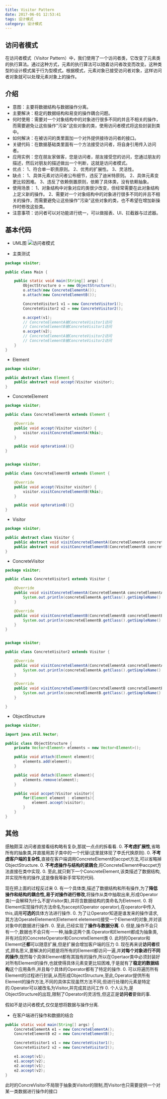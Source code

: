 ```yaml
---
title: Visitor Pattern
date: 2017-06-01 12:53:41
tags: 设计模式
category: 设计模式
---
```

## 访问者模式
在访问者模式（Visitor Pattern）中，我们使用了一个访问者类，它改变了元素类的执行算法。通过这种方式，元素的执行算法可以随着访问者改变而改变。这种类型的设计模式属于行为型模式。根据模式，元素对象已接受访问者对象，这样访问者对象就可以处理元素对象上的操作。
## 介绍
* 意图：主要将数据结构与数据操作分离。
* 主要解决：稳定的数据结构和易变的操作耦合问题。
* 何时使用：需要对一个对象结构中的对象进行很多不同的并且不相关的操作，而需要避免让这些操作"污染"这些对象的类，使用访问者模式将这些封装到类中。
* 如何解决：在被访问的类里面加一个对外提供接待访问者的接口。
* 关键代码：在数据基础类里面有一个方法接受访问者，将自身引用传入访问者。
* 应用实例：您在朋友家做客，您是访问者，朋友接受您的访问，您通过朋友的描述，然后对朋友的描述做出一个判断，这就是访问者模式。
* 优点： 1、符合单一职责原则。 2、优秀的扩展性。 3、灵活性。
* 缺点： 1、具体元素对访问者公布细节，违反了迪米特原则。 2、具体元素变更比较困难。 3、违反了依赖倒置原则，依赖了具体类，没有依赖抽象。
* 使用场景： 1、对象结构中对象对应的类很少改变，但经常需要在此对象结构上定义新的操作。 2、需要对一个对象结构中的对象进行很多不同的并且不相关的操作，而需要避免让这些操作"污染"这些对象的类，也不希望在增加新操作时修改这些类。
* 注意事项：访问者可以对功能进行统一，可以做报表、UI、拦截器与过滤器。
## 基本代码
* UML图
![访问者模式](Visitor.png)

* 主类测试
```java
package visitor;

public class Main {

    public static void main(String[] args) {
        ObjectStructure o = new ObjectStructure();
        o.attach(new ConcreteElementA());
        o.attach(new ConcreteElementB());

        ConcreteVisitor1 v1 = new ConcreteVisitor1();
        ConcreteVisitor2 v2 = new ConcreteVisitor2();

        o.accpet(v1);
        // ConcreteElementA被ConcreteVisitor1访问
        // ConcreteElementB被ConcreteVisitor1访问
        o.accpet(v2);
        // ConcreteElementA被ConcreteVisitor2访问
        // ConcreteElementB被ConcreteVisitor2访问
    }
}
```

* Element
```java
package visitor;

public abstract class Element {
    public abstract void accept(Visitor visitor);
}
```
* ConcreteElement
```java
package visitor;

public class ConcreteElementA extends Element {

    @Override
    public void accept(Visitor visitor) {
        visitor.visitConcreteElementA(this);
    }

    public void opterationA(){}
}


package visitor;

public class ConcreteElementB extends Element {

    @Override
    public void accept(Visitor visitor) {
        visitor.visitConcreteElementB(this);
    }

    public void opterationB(){}
}
```

* Visitor
```java
package visitor;

public abstract class Visitor {
    public abstract void visitConcreteElementA(ConcreteElementA concreteElementA);
    public abstract void visitConcreteElementB(ConcreteElementB concreteElementB);
}
```

* ConcreteVisitor
```java
package visitor;

public class ConcreteVisitor1 extends Visitor {

    @Override
    public void visitConcreteElementA(ConcreteElementA concreteElementA) {
        System.out.println(concreteElementA.getClass().getSimpleName() + "被" + this.getClass().getSimpleName() + "访问");
    }

    @Override
    public void visitConcreteElementB(ConcreteElementB concreteElementB) {
        System.out.println(concreteElementB.getClass().getSimpleName() + "被" + this.getClass().getSimpleName() + "访问");
    }
}


package visitor;

public class ConcreteVisitor2 extends Visitor {

    @Override
    public void visitConcreteElementA(ConcreteElementA concreteElementA) {
        System.out.println(concreteElementA.getClass().getSimpleName() + "被" + this.getClass().getSimpleName() + "访问");
    }

    @Override
    public void visitConcreteElementB(ConcreteElementB concreteElementB) {
        System.out.println(concreteElementB.getClass().getSimpleName() + "被" + this.getClass().getSimpleName() + "访问");
    }

}
```

* ObjectStructure
```java
package visitor;

import java.util.Vector;

public class ObjectStructure {
    private Vector<Element> elements = new Vector<Element>();

    public void attach(Element element){
        elements.add(element);
    }

    public void detach(Element element){
        elements.remove(element);
    }

    public void accpet(Visitor visitor){
        for(Element element : elements){
            element.accept(visitor);
        }
    }
}
```

## 其他
感触颇深.访问者直接看结构略有复杂,那就一点点的拆看看.
0. **不考虑扩展性**,省略所有的抽象类,并直接用其子类中的一个代替(这里就体现了李氏代换原则).
0. **不考虑客户端的复杂性**,直接在客户端调用ConcreteElement的accpet方法,可以省略掉ObjectStructure.
0. **不考虑操作与结构的紧耦合**,将ConcreteElement中accpet方法直接在类中实现.
0. 至此,就只剩下一个ConcreteElement,该类描述了数据结构,并实现所有的操作,这是像我等新手常写的代码.

现在把上面的过程反过来
0. 有一个具体类,描述了数据结构和所有操作,为了**降低操作和结构的耦合性,易于对操作进行修改**,将操作从类中抽取出来,形成Operator类(一会解释为什么不是Visitor类),并将含数据结构的类命名为Eletment.
0. 将Element实现操作的方法命名为accept(Operator operator),在operator中传入this,调用**可选的**具体方法进行操作.
0. 为了让Operator知道是谁发来的操作请求,其方法OperateEletement(Eletement eletement)接受一个Element的对象,并对该对象中的数据进行操作.
0. 至此,已经实现了**操作与数据分离**.
0. 但是,操作不会只有一个,数据也不会只有一一种,抽象这两个类.Operator和Element都成为抽象类,并有对应的ConcreteOperator和ConcreteElement类
0. 此时的Operator和Element还**都**可以随意扩展,但是扩展会增加客户端的压力
0. 现在再来说**访问者**模式,顾名思义,要解决的问题是将所有的Element都访问一遍,并**对每个对象进行不同的操作**,既然每个具体Element都有其独有的操作,所以在Opertaor类中必须封装好对所有Element的操作,也就使得具体元素变更比较困难,于是就有了**稳定的数据结构**这个应用条件,并且每个具体的Operator都有了特定的操作.
0. 可以将遍历所有Element的过程进行封装,从而形成ObjectStructure,至此,Operator提供所有Element的操作方法,不同的具体实现虽然方法不同,但进行处理的元素是特定的.Operator可以被改名为Visitor,并完成其访问工作
0. 个人认为,是ObjectStructure的出现,限制了Operator的灵活性,但这正是**访问者**要做的事.

假如不是访问者模式,仅仅是想将数据与操作分离.
* 在客户端进行操作和数据的结合
```java
public static void main(String[] args) {	
    ConcreteElementA e1 = new ConcreteElementA();
    ConcreteElementB e2 = new ConcreteElementB();

    ConcreteVisitor1 v1 = new ConcreteVisitor1();
    ConcreteVisitor2 v2 = new ConcreteVisitor2();

    e1.accept(v1);
    e1.accept(v2);
    e2.accept(v1);
    e2.accept(v2);
}
```
此时的ConcreVisitor不局限于抽象类Visitor的限制,而Visitor也只需要提供一个对某一类数据进行操作的接口



